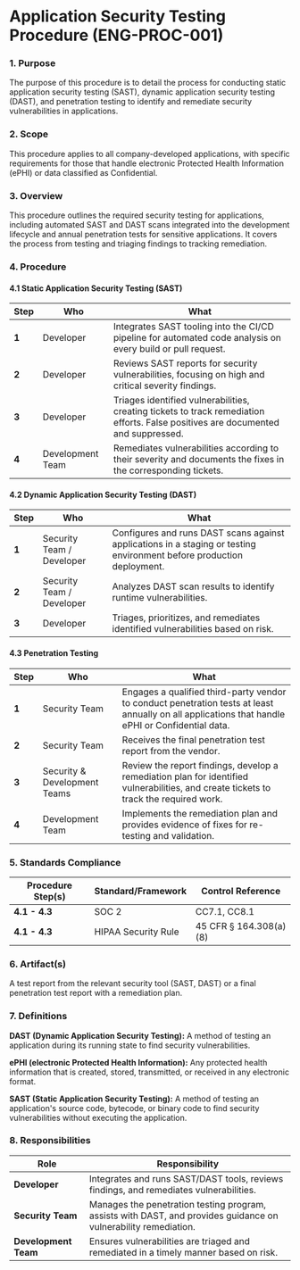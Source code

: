 # Application Security Testing Procedure (ENG-PROC-001)

### 1. Purpose

The purpose of this procedure is to detail the process for conducting static application security testing (SAST), dynamic application security testing (DAST), and penetration testing to identify and remediate security vulnerabilities in applications.

### 2. Scope

This procedure applies to all company-developed applications, with specific requirements for those that handle electronic Protected Health Information (ePHI) or data classified as Confidential.

### 3. Overview

This procedure outlines the required security testing for applications, including automated SAST and DAST scans integrated into the development lifecycle and annual penetration tests for sensitive applications. It covers the process from testing and triaging findings to tracking remediation.

### 4. Procedure

#### 4.1 Static Application Security Testing (SAST)

| **Step** | **Who**                      | **What**                                                                                                                              |
| -------- | ---------------------------- | ------------------------------------------------------------------------------------------------------------------------------------- |
| **1**    | Developer                    | Integrates SAST tooling into the CI/CD pipeline for automated code analysis on every build or pull request.                           |
| **2**    | Developer                    | Reviews SAST reports for security vulnerabilities, focusing on high and critical severity findings.                                   |
| **3**    | Developer                    | Triages identified vulnerabilities, creating tickets to track remediation efforts. False positives are documented and suppressed.       |
| **4**    | Development Team             | Remediates vulnerabilities according to their severity and documents the fixes in the corresponding tickets.                           |

#### 4.2 Dynamic Application Security Testing (DAST)

| **Step** | **Who**                      | **What**                                                                                                                              |
| -------- | ---------------------------- | ------------------------------------------------------------------------------------------------------------------------------------- |
| **1**    | Security Team / Developer    | Configures and runs DAST scans against applications in a staging or testing environment before production deployment.                   |
| **2**    | Security Team / Developer    | Analyzes DAST scan results to identify runtime vulnerabilities.                                                                       |
| **3**    | Developer                    | Triages, prioritizes, and remediates identified vulnerabilities based on risk.                                                        |

#### 4.3 Penetration Testing

| **Step** | **Who**                      | **What**                                                                                                                              |
| -------- | ---------------------------- | ------------------------------------------------------------------------------------------------------------------------------------- |
| **1**    | Security Team                | Engages a qualified third-party vendor to conduct penetration tests at least annually on all applications that handle ePHI or Confidential data. |
| **2**    | Security Team                | Receives the final penetration test report from the vendor.                                                                           |
| **3**    | Security & Development Teams | Review the report findings, develop a remediation plan for identified vulnerabilities, and create tickets to track the required work.   |
| **4**    | Development Team             | Implements the remediation plan and provides evidence of fixes for re-testing and validation.                                         |

### 5. Standards Compliance

| **Procedure Step(s)** | **Standard/Framework**     | **Control Reference**     |
| --------------------- | -------------------------- | ------------------------- |
| **4.1 - 4.3**         | SOC 2                      | CC7.1, CC8.1              |
| **4.1 - 4.3**         | HIPAA Security Rule        | 45 CFR § 164.308(a)(8)    |

### 6. Artifact(s)

A test report from the relevant security tool (SAST, DAST) or a final penetration test report with a remediation plan.

### 7. Definitions

**DAST (Dynamic Application Security Testing):** A method of testing an application during its running state to find security vulnerabilities.

**ePHI (electronic Protected Health Information):** Any protected health information that is created, stored, transmitted, or received in any electronic format.

**SAST (Static Application Security Testing):** A method of testing an application's source code, bytecode, or binary code to find security vulnerabilities without executing the application.

### 8. Responsibilities

| **Role**           | **Responsibility**                                                                                             |
| ------------------ | -------------------------------------------------------------------------------------------------------------- |
| **Developer**      | Integrates and runs SAST/DAST tools, reviews findings, and remediates vulnerabilities.                           |
| **Security Team**  | Manages the penetration testing program, assists with DAST, and provides guidance on vulnerability remediation.  |
| **Development Team** | Ensures vulnerabilities are triaged and remediated in a timely manner based on risk.                           |
